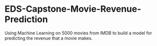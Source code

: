 # EDS-Capstone-Movie-Revenue-Prediction
Using Machine Learning on 5000 movies from IMDB to build a model for predicting the revenue that a movie makes.
